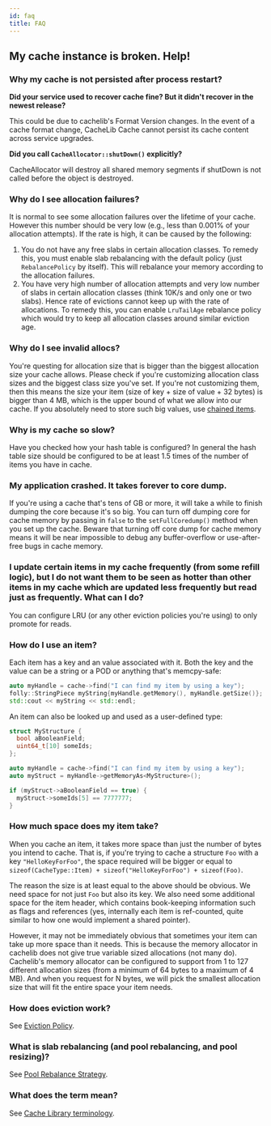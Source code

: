 ```yaml
---
id: faq
title: FAQ
---
```


## My cache instance is broken. Help!

### Why my cache is not persisted after process restart?

**Did your service used to recover cache fine? But it didn't recover in the newest release?**

This could be due to cachelib's Format Version changes. In the event of a cache format change, CacheLib Cache cannot persist its cache content across service upgrades.

**Did you call `CacheAllocator::shutDown()` explicitly?**


CacheAllocator will destroy all shared memory segments if shutDown is not called before the object is destroyed.


###  Why do I see allocation failures?

It is normal to see some allocation failures over the lifetime of your cache. However this number should be very low (e.g., less than 0.001% of your allocation attempts). If the rate is high, it can be caused by the following:

1. You do not have any free slabs in certain allocation classes. To remedy this, you must enable slab rebalancing with the default policy (just `RebalancePolicy` by itself). This will rebalance your memory according to the allocation failures.
2. You have very high number of allocation attempts and very low number of slabs in certain allocation classes (think 10K/s and only one or two slabs). Hence rate of evictions cannot keep up with the rate of allocations. To remedy this, you can enable `LruTailAge` rebalance policy which would try to keep all allocation classes around similar eviction age.

### Why do I see invalid allocs?

You're questing for allocation size that is bigger than the biggest allocation size your cache allows. Please check if you're customizing allocation class sizes and the biggest class size you've set. If you're not customizing them, then this means the size your item (size of key + size of value + 32 bytes) is bigger than 4 MB, which is the upper bound of what we allow into our cache. If you absolutely need to store such big values, use [chained items](chained_items).

### Why is my cache so slow?

Have you checked how your hash table is configured? In general the hash table size should be configured to be at least 1.5 times of the number of items you have in cache.

### My application crashed. It takes forever to core dump.

If you're using a cache that's tens of GB or more, it will take a while to finish dumping the core because it's so big. You can turn off dumping core for cache memory by passing in `false` to the `setFullCoredump()` method when you set up the cache. Beware that turning off core dump for cache memory means it will be near impossible to debug any buffer-overflow or use-after-free bugs in cache memory.

### I update certain items in my cache frequently (from some refill logic), but I do not want them to be seen as hotter than other items in my cache which are updated less frequently but read just as frequently. What can I do?

You can configure LRU (or any other eviction policies you're using) to only promote for reads.

### How do I use an item?

Each item has a key and an value associated with it. Both the key and the value can be a string or a POD or anything that's memcpy-safe:


```cpp
auto myHandle = cache->find("I can find my item by using a key");
folly::StringPiece myString{myHandle.getMemory(), myHandle.getSize()};
std::cout << myString << std::endl;
```


An item can also be looked up and used as a user-defined type:


```cpp
struct MyStructure {
  bool aBooleanField;
  uint64_t[10] someIds;
};

auto myHandle = cache->find("I can find my item by using a key");
auto myStruct = myHandle->getMemoryAs<MyStructure>();

if (myStruct->aBooleanField == true) {
  myStruct->someIds[5] == 7777777;
}
```


### How much space does my item take?

When you cache an item, it takes more space than just the number of bytes you intend to cache. That is, if you're trying to cache a structure `Foo` with a key `"HelloKeyForFoo"`, the space required will be bigger or equal to `sizeof(CacheType::Item) + sizeof("HelloKeyForFoo") + sizeof(Foo)`.

The reason the size is at least equal to the above should be obvious. We need space for not just `Foo` but also its key. We also need some additional space for the item header, which contains book-keeping information such as flags and references (yes, internally each item is ref-counted, quite similar to how one would implement a shared pointer).

However, it may not be immediately obvious that sometimes your item can take up more space than it needs. This is because the memory allocator in cachelib does not give true variable sized allocations (not many do). Cachelib's memory allocator can be configured to support from 1 to 127 different allocation sizes (from a minimum of 64 bytes to a maximum of 4 MB). And when you request for N bytes, we will pick the smallest allocation size that will fit the entire space your item needs.

### How does eviction work?

See [Eviction Policy](eviction_policy).

###  What is slab rebalancing (and pool rebalancing, and pool resizing)?

See [Pool Rebalance Strategy](pool_rebalance_strategy).

### What does the term mean?

See [Cache Library terminology](terms).
